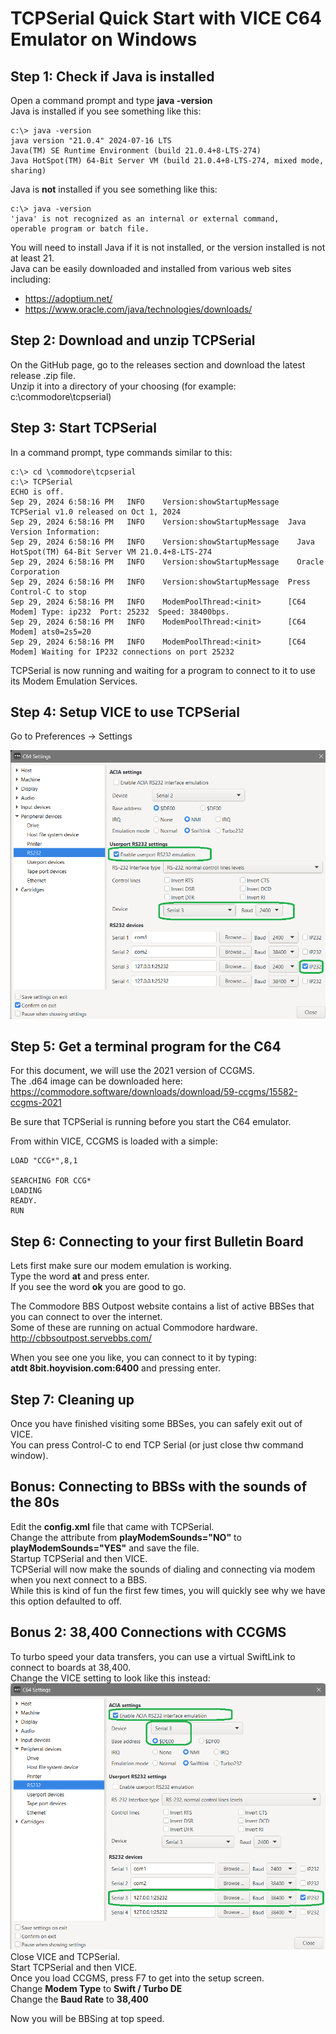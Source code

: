 # TCPSerial Quick Start with VICE C64 Emulator on Windows 
## Step 1: Check if Java is installed
Open a command prompt and type **java -version**  
Java is installed if you see something like this:

    c:\> java -version 
    java version "21.0.4" 2024-07-16 LTS
    Java(TM) SE Runtime Environment (build 21.0.4+8-LTS-274)
    Java HotSpot(TM) 64-Bit Server VM (build 21.0.4+8-LTS-274, mixed mode, sharing)

Java is **not** installed if you see something like this:

    c:\> java -version
    'java' is not recognized as an internal or external command,
    operable program or batch file.
You will need to install Java if it is not installed, or the version installed is not at least 21.  
Java can be easily downloaded and installed from various web sites including:

* https://adoptium.net/
* https://www.oracle.com/java/technologies/downloads/

## Step 2: Download and unzip TCPSerial
On the GitHub page, go to the releases section and download the latest release .zip file.  
Unzip it into a directory of your choosing (for example: c:\commodore\tcpserial)

## Step 3: Start TCPSerial
In a command prompt, type commands similar to this:

    c:\> cd \commodore\tcpserial
    c:\> TCPSerial
    ECHO is off.
    Sep 29, 2024 6:58:16 PM   INFO    Version:showStartupMessage  TCPSerial v1.0 released on Oct 1, 2024
    Sep 29, 2024 6:58:16 PM   INFO    Version:showStartupMessage  Java Version Information:
    Sep 29, 2024 6:58:16 PM   INFO    Version:showStartupMessage    Java HotSpot(TM) 64-Bit Server VM 21.0.4+8-LTS-274
    Sep 29, 2024 6:58:16 PM   INFO    Version:showStartupMessage    Oracle Corporation
    Sep 29, 2024 6:58:16 PM   INFO    Version:showStartupMessage  Press Control-C to stop
    Sep 29, 2024 6:58:16 PM   INFO    ModemPoolThread:<init>      [C64 Modem] Type: ip232  Port: 25232  Speed: 38400bps.
    Sep 29, 2024 6:58:16 PM   INFO    ModemPoolThread:<init>      [C64 Modem] ats0=2s5=20
    Sep 29, 2024 6:58:16 PM   INFO    ModemPoolThread:<init>      [C64 Modem] Waiting for IP232 connections on port 25232

TCPSerial is now running and waiting for a program to connect to it to use its Modem Emulation Services.

## Step 4: Setup VICE to use TCPSerial
Go to Preferences -> Settings  

![vice64rs232settings.png](vice64rs232settings.png)

## Step 5: Get a terminal program for the C64
For this document, we will use the 2021 version of CCGMS.  
The .d64 image can be downloaded here:
https://commodore.software/downloads/download/59-ccgms/15582-ccgms-2021

Be sure that TCPSerial is running before you start the C64 emulator.

From within VICE, CCGMS is loaded with a simple:  

    LOAD "CCG*",8,1

    SEARCHING FOR CCG*
    LOADING
    READY.
    RUN

## Step 6: Connecting to your first Bulletin Board
Lets first make sure our modem emulation is working.  
Type the word **at** and press enter.  
If you see the word **ok** you are good to go.  

The Commodore BBS Outpost website contains a list of active BBSes that you can connect to over the internet.  
Some of these are running on actual Commodore hardware.  
http://cbbsoutpost.servebbs.com/

When you see one you like, you can connect to it by typing:  
**atdt 8bit.hoyvision.com:6400** and pressing enter.

## Step 7: Cleaning up
Once you have finished visiting some BBSes, you can safely exit out of VICE.      
You can press Control-C to end TCP Serial (or just close thw command window).  

## Bonus:  Connecting to BBSs with the sounds of the 80s
Edit the **config.xml** file that came with TCPSerial.    
Change the attribute from **playModemSounds="NO"** to **playModemSounds="YES"** and save the file.        
Startup TCPSerial and then VICE.    
TCPSerial will now make the sounds of dialing and connecting via modem when you next connect to a BBS.       
While this is kind of fun the first few times, you will quickly see why we have this option defaulted to off.  

## Bonus 2: 38,400 Connections with CCGMS
To turbo speed your data transfers, you can use a virtual SwiftLink to connect to boards at 38,400.  
Change the VICE setting to look like this instead:  
![img.png](vice64rs23238400.png)
Close VICE and TCPSerial.  
Start TCPSerial and then VICE.  
Once you load CCGMS, press F7 to get into the setup screen.    
Change **Modem Type** to **Swift / Turbo DE**  
Change the **Baud Rate** to **38,400**  

Now you will be BBSing at top speed.  



